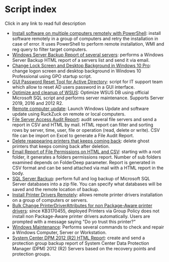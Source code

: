 # Script index

Click in any link to read full description 

- [Install software on multiple computers remotely with PowerShell](https://github.com/juangranados/powershell-scripts/tree/main/Install%20Software%20Remotely): install software remotely in a group of computers and retry the installation in case of error. It uses PowerShell to perform remote installation, WMI and reg query to filter target computers.
- [Windows Server Backup Report of several servers](https://github.com/juangranados/powershell-scripts/tree/main/Windows%20Server%20Backup%20Email%20Report%20of%20Several%20Servers): performs a Windows Server Backup HTML report of a servers list and send it via email.
- [Change Lock Screen and Desktop Background in Windows 10 Pro](https://github.com/juangranados/powershell-scripts/tree/main/Change%20Lock%20Screen%20and%20Desktop%20Background%20in%20Windows%2010%20Pro): change logon screen and desktop background in Windows 10 Professional using GPO startup script.
- [GUI Password Reset Tool for Active Directory](https://github.com/juangranados/powershell-scripts/tree/main/GUI%20Password%20Reset%20Tool%20for%20Active%20Directory): script for IT support team which allow to reset AD users password in a GUI interface.
- [Optimize and cleanup of WSUS](https://github.com/juangranados/powershell-scripts/tree/main/Optimize%20and%20cleanup%20of%20WSUS%20on%20Windows%20Server%202012%20R2%20and%202016): Optimize WSUS DB using official Microsoft SQL script and performs server maintenance. Supports Server 2019, 2016 and 2012 R2.
- [Remote computer update](https://github.com/juangranados/powershell-scripts/tree/main/Remote%20Computer%20Update): Launch Windows Update and software update using RuckZuck on remote or local computers.
- [File Server Access Audit Report](https://github.com/juangranados/powershell-scripts/tree/main/File%20Server%20Access%20Audit%20Report%20with%20PowerShell): audit several file servers and send a report in CSV and HTML by mail. HTML report can filter and sorting rows by server, time, user, file or operation (read, delete or write). CSV file can be import on Excel to generate a File Audit Report.
- [Delete reappearing printers that keeps coming back](https://github.com/juangranados/powershell-scripts/tree/main/Delete%20reappearing%20printers%20that%20keeps%20comming%20back): delete ghost printers that keeps coming back after deletion.
- [Email Report of File Permissions on HTML and CSV](https://github.com/juangranados/powershell-scripts/tree/main/Email%20Report%20of%20File%20Permissions%20on%20HTML%20and%20CSV): starting with a root folder, it generates a folders permissions report. Number of sub folders examined depends on FolderDeep parameter. Report is generated in CSV format and can be send attached via mail with a HTML report in the body.
- [SQL Server Backup](https://github.com/juangranados/powershell-scripts/tree/main/SQL%20Server%20Backup): perform full and log backup of Microsoft SQL Server databases into a zip file. You can specify what databases will be saved and the remote location of backup.
- [Install Printer Drivers Remotely](https://github.com/juangranados/powershell-scripts/tree/main/Install%20Print%20Drivers%20Remotely): allows remote printer drivers installation on a group of computers or servers.
- [Bulk Change PrinterDriverAttributes for non Package-Aware printer drivers](https://github.com/juangranados/powershell-scripts/tree/main/Bulk%20Change%20PrinterDriverAttributes%20for%20non%20Package-Aware%20printer%20drivers): since KB3170455, deployed Printers via Group Policy does not install non Package-Aware printer drivers automatically. Users are prompted with a message saying "Do yo trust this printer?"
- [Windows Maintenance](https://github.com/juangranados/powershell-scripts/tree/main/Windows%20Mainteinance): Performs several commands to check and repair a Windows Computer, Server or Workstation.
- [System Center DPM 2012 (R2) HTML Report](https://github.com/juangranados/powershell-scripts/tree/main/System%20Center%20DPM%202012%20(R2)%20HTML%20Report): create and send a protection group backup report of System Center Data Protection Manager (DPM) 2012 (R2) Servers based on the recovery points and protection groups.

